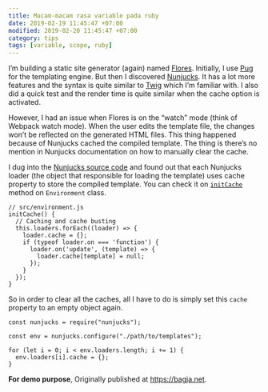 ```yaml
---
title: Macam-macam rasa variable pada ruby
date: 2019-02-19 11:45:47 +07:00
modified: 2019-02-20 11:45:47 +07:00
category: tips
tags: [variable, scope, ruby]
---
```

I’m building a static site generator (again) named [Flores](). Initially, I use [Pug]() for the templating engine. But then I discovered [Nunjucks](). It has a lot more features and the syntax is quite similar to [Twig]() which I’m familiar with. I also did a quick test and the render time is quite similar when the cache option is activated.

However, I had an issue when Flores is on the “watch” mode (think of Webpack watch mode). When the user edits the template file, the changes won’t be reflected on the generated HTML files. This thing happened because of Nunjucks cached the compiled template. The thing is there’s no mention in Nunjucks documentation on how to manually clear the cache.

I dug into the [Nunjucks source code](https://github.com/mozilla/nunjucks) and found out that each Nunjucks loader (the object that responsible for loading the template) uses cache property to store the compiled template. You can check it on [```initCache```](https://github.com/mozilla/nunjucks/blob/v3.1.7/nunjucks/src/environment.js#L98-L108) method on ```Environment``` class.

    // src/environment.js
    initCache() {
      // Caching and cache busting
      this.loaders.forEach((loader) => {
        loader.cache = {};
        if (typeof loader.on === 'function') {
          loader.on('update', (template) => {
            loader.cache[template] = null;
          });
        }
      });
    }

So in order to clear all the caches, all I have to do is simply set this ```cache``` property to an empty object again.

    const nunjucks = require("nunjucks");

    const env = nunjucks.configure("./path/to/templates");

    for (let i = 0; i < env.loaders.length; i += 1) {
      env.loaders[i].cache = {};
    }

**For demo purpose**, Originally published at <https://bagja.net>.